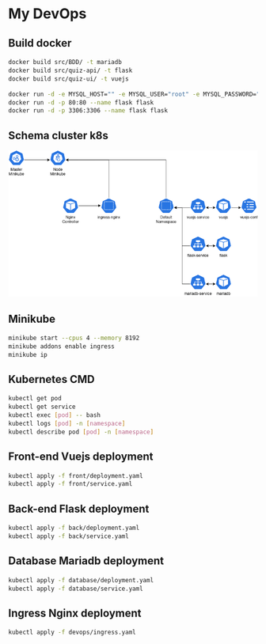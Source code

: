 # My DevOps

## Build docker

```Bash
docker build src/BDD/ -t mariadb
docker build src/quiz-api/ -t flask
docker build src/quiz-ui/ -t vuejs
```

```Bash
docker run -d -e MYSQL_HOST="" -e MYSQL_USER="root" -e MYSQL_PASSWORD="rootroot" -e MYSQL_DB="QuizzDB" -p 5000:5000 --name flask flask
docker run -d -p 80:80 --name flask flask
docker run -d -p 3306:3306 --name flask flask
```

## Schema cluster k8s

![cluster](k8s/devops/DevOps.png)

## Minikube

```Bash
minikube start --cpus 4 --memory 8192
minikube addons enable ingress
minikube ip
```

## Kubernetes CMD

```bash
kubectl get pod
kubectl get service
kubectl exec [pod] -- bash
kubectl logs [pod] -n [namespace]
kubectl describe pod [pod] -n [namespace]
```

## Front-end Vuejs deployment

```bash
kubectl apply -f front/deployment.yaml
kubectl apply -f front/service.yaml
```

## Back-end Flask deployment

```Bash
kubectl apply -f back/deployment.yaml
kubectl apply -f back/service.yaml
```

## Database Mariadb deployment

```Bash
kubectl apply -f database/deployment.yaml
kubectl apply -f database/service.yaml
```

## Ingress Nginx deployment

```Bash
kubectl apply -f devops/ingress.yaml
```